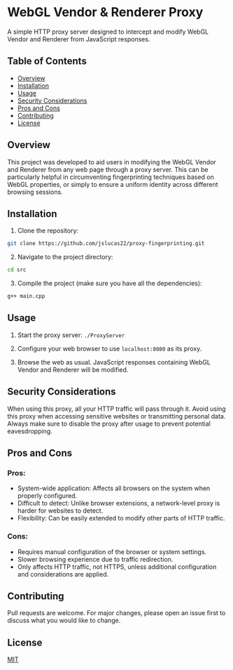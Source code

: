 # WebGL Vendor & Renderer Proxy

A simple HTTP proxy server designed to intercept and modify WebGL Vendor and Renderer from JavaScript responses.

## Table of Contents
- [Overview](#overview)
- [Installation](#installation)
- [Usage](#usage)
- [Security Considerations](#security-considerations)
- [Pros and Cons](#pros-and-cons)
- [Contributing](#contributing)
- [License](#license)

## Overview

This project was developed to aid users in modifying the WebGL Vendor and Renderer from any web page through a proxy server. This can be particularly helpful in circumventing fingerprinting techniques based on WebGL properties, or simply to ensure a uniform identity across different browsing sessions.

## Installation

1. Clone the repository:
```bash
git clone https://github.com/jslucas22/proxy-fingerprinting.git
```
2. Navigate to the project directory:
```bash
cd src
```
3. Compile the project (make sure you have all the dependencies):
```bash
g++ main.cpp
```

## Usage

1. Start the proxy server: `./ProxyServer`

2. Configure your web browser to use `localhost:8080` as its proxy.
3. Browse the web as usual. JavaScript responses containing WebGL Vendor and Renderer will be modified.

## Security Considerations

When using this proxy, all your HTTP traffic will pass through it. Avoid using this proxy when accessing sensitive websites or transmitting personal data. Always make sure to disable the proxy after usage to prevent potential eavesdropping.

## Pros and Cons

### Pros:
- System-wide application: Affects all browsers on the system when properly configured.
- Difficult to detect: Unlike browser extensions, a network-level proxy is harder for websites to detect.
- Flexibility: Can be easily extended to modify other parts of HTTP traffic.

### Cons:
- Requires manual configuration of the browser or system settings.
- Slower browsing experience due to traffic redirection.
- Only affects HTTP traffic, not HTTPS, unless additional configuration and considerations are applied.

## Contributing

Pull requests are welcome. For major changes, please open an issue first to discuss what you would like to change.

## License

[MIT](LICENSE.md)
